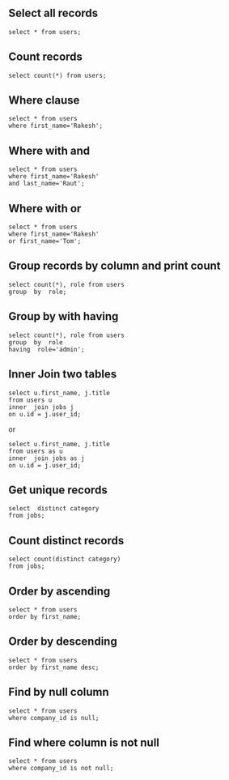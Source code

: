 ## Select all records
```
select * from users;
```

## Count records
```
select count(*) from users;
```

## Where clause
```
select * from users
where first_name='Rakesh';
```

## Where with and
```
select * from users
where first_name='Rakesh'
and last_name='Raut';
```

## Where with or
```
select * from users
where first_name='Rakesh'
or first_name='Tom';
```

## Group records by column and print count
```
select count(*), role from users
group  by  role;
```

## Group by with having
```
select count(*), role from users
group  by  role
having  role='admin';
```

##  Inner Join two tables
```
select u.first_name, j.title
from users u
inner  join jobs j
on u.id = j.user_id;
```
or

```
select u.first_name, j.title
from users as u
inner  join jobs as j
on u.id = j.user_id;
```

## Get unique records
```
select  distinct category
from jobs;
```

## Count distinct records
```
select count(distinct category)
from jobs;
```

## Order by ascending
```
select * from users
order by first_name;
```

## Order by descending
```
select * from users
order by first_name desc;
```

## Find by null column
```
select * from users
where company_id is null;
```

## Find where column is not null
```
select * from users
where company_id is not null;
